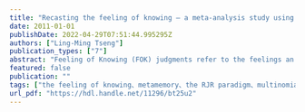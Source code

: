 ```yaml
---
title: "Recasting the feeling of knowing – a meta-analysis study using probability models"
date: 2011-01-01
publishDate: 2022-04-29T07:51:44.995295Z
authors: ["Ling-Ming Tseng"]
publication_types: ["7"]
abstract: "Feeling of Knowing (FOK) judgments refer to the feelings an individual has regarding his or her knowledge for a specific subject, more specifically whether or not that knowledge exists within memory. And the study of accuracy of FOK is to evaluate how accurate the feeling reflect the actual presence or absence within memory. Corresponding to the recall-judgment-recognition paradigm, psychologists used the statistical testing, the correlation coefficients, and the conditional probabilities as the index of the accuracy of FOK. However, none of these indexes can purely and stably reflect the accuracy of FOK. I review and analysis the deficits of these indexes from logical, methodological, and cognitive processing viewpoints, and propose a new probability model. In this model, the accuracy of FOK is viewed as a parameter of a latent variable. According to the meta-analysis, this parameter can differentiate normal and amnestic patient subject, and also duplicate several past researches. It shows that the modeling technic is a more proper way for analysis the accuracy of FOK. 「知感」是一種監控記憶的能力，意指人類對於其無法回憶的事物仍能有一種自己是否知道的感覺，然而這種感覺究竟能夠多麼準確地反映記憶項目是否存在記憶當中，就是「知感精確度」的主要研究議題。針對最常使用的回憶¬－判斷－再認實驗派典，心理學家曾經利用統計檢定、相關係數、條件機率等做為知感精確度的測量指標，但這些指標皆不能純粹地、穩定地反映知感精確度的概念。本文從邏輯、方法學與認知歷程的角度回顧這些指標的缺陷，並提出一個新的機率參數模型，將知感精確度視為模型中的一個潛在變項加以估計。根據以過去文獻資料進行統合分析的結果顯示，參數值可以有效區辨正常人與失憶症病人，並複驗多項知感研究的結果，這是一種較為合適的分析方法。"
featured: false
publication: ""
tags: ["the feeling of knowing、metamemory、the RJR paradigm、multinomial processing tree model"]
url_pdf: "https://hdl.handle.net/11296/bt25u2"
---
```



